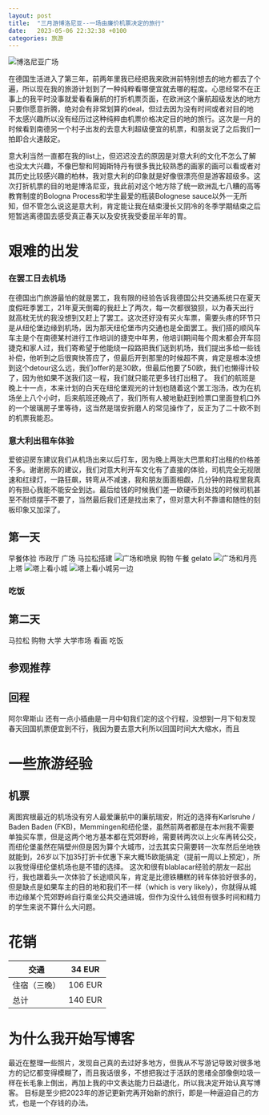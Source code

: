 ```yaml
---
layout: post
title:  "三月游博洛尼亚--一场由廉价机票决定的旅行"
date:   2023-05-06 22:32:38 +0100
categories: 旅游
---
```


![博洛尼亚广场](/assets/images/Bologna/title.jpg)

在德国生活进入了第三年，前两年里我已经把我来欧洲前特别想去的地方都去了个遍，所以现在我的旅游计划到了一种纯粹看哪便宜就去哪的程度。心思经常不在正事上的我平时没事就爱看看廉航的打折机票页面，在欧洲这个廉航超级发达的地方只要你愿意折腾，绝对会有非常划算的deal，但过去因为没有时间或者对目的地不太感兴趣所以没有经历过这种纯粹由机票价格决定目的地的旅行。这次是一月的时候看到南德另一个村子出发的去意大利超级便宜的机票，和朋友说了之后我们一拍即合火速敲定。

意大利当然一直都在我的list上，但迟迟没去的原因是对意大利的文化不怎么了解也没太大兴趣，不像巴黎和阿姆斯特丹有很多我比较熟悉的画家的画可以看或者对其历史比较感兴趣的柏林，我对意大利的印象就是好像很漂亮但是游客超级多。这次打折机票的目的地是博洛尼亚，我此前对这个地方除了统一欧洲乱七八糟的高等教育制度的Bologna Process和学生最爱的瓶装Bolognese sauce以外一无所知，但不管怎么说这是意大利，肯定能让我在结束漫长又阴冷的冬季学期结束之后短暂逃离德国去感受真正春天以及安抚我受委屈半年的胃。

# 艰难的出发
### 在罢工日去机场
在德国出门旅游最怕的就是罢工，我有限的经验告诉我德国公共交通系统只在夏天度假旺季罢工，21年夏天倒霉的我赶上了两次，每一次都很狼狈，以为春天出行就高枕无忧的我没想到又赶上了罢工。这次还好没有买火车票，需要头疼的环节只是从纽伦堡边缘到机场，因为那天纽伦堡市内交通也是全面罢工。我们搭的顺风车车主是个在南德某村进行工作培训的捷克中年男，他培训期间每个周末都会开车回捷克和家人过，我们寄希望于他能绕一段路把我们送到机场，我们提出多给一些钱补偿，他听到之后很爽快答应了，但最后开到那里的时候超不爽，肯定是根本没想到这个detour这么远，我们offer的是30欧，但最后他要了50欧，我们也懒得计较了，因为他如果不送我们这一程，我们就只能花更多钱打出租了。
我们的航班是晚上十一点，本来计划的白天在纽伦堡观光的计划也随着这个罢工泡汤，改为在机场坐上八个小时，后来航班还晚点了，我们所有人被地勤赶到检票口里面登机口外的一个玻璃房子里等待，这当然是瑞安折磨人的常见操作了，反正为了二十欧不到的机票我能忍。

### 意大利出租车体验
爱彼迎房东建议我们从机场出来以后打车，因为晚上两张大巴票和打出租的价格差不多。谢谢房东的建议，我们对意大利开车文化有了直接的体验，司机完全无视限速和红绿灯，一路狂飙，转弯从不减速，我和朋友面面相觑，几分钟的路程里我真的有担心我能不能安全到达。最后给钱的时候我们差一欧硬币到处找的时候司机甚至不耐烦摆手不要了，当然最后我们还是找出来了，但对意大利不靠谱和随性的刻板印象又加深了。

## 第一天
早餐体验
市政厅 广场 马拉松搭建
![广场和喷泉](/assets/images/Bologna/square.jpg)
购物
午餐 gelato
![广场和月亮](/assets/images/Bologna/squareAndTheMoon.jpg)
上塔
![塔上看小城](/assets/images/Bologna/fromTheTower1.jpg)
![塔上看小城另一边](/assets/images/Bologna/fromTheTower2.jpg)
### 吃饭

## 第二天
马拉松
购物
大学
大学市场
看画
吃饭

## 参观推荐

## 回程
阿尔卑斯山
还有一点小插曲是一月中旬我们定的这个行程，没想到一月下旬发现春天回国机票便宜到不行，我因为要去意大利所以回国时间大大缩水，而且

# 一些旅游经验
## 机票
离图宾根最近的机场没有穷人最爱廉航中的廉航瑞安，附近的选择有Karlsruhe / Baden Baden (FKB)，Memmingen和纽伦堡，虽然前两者都是在本州我不需要单独买车票，但是这两个地方基本都在荒郊野岭，需要转两次以上火车再转公交，而纽伦堡虽然在隔壁州但是因为算个大城市，过去其实只需要转一次车然后坐地铁就能到，26岁以下加35打折卡优惠下来大概15欧能搞定（提前一周以上预定），所以我觉得纽伦堡机场也是不错的选择。
这次和很有blablacar经验的朋友一起出行，我也跟着头一次体验了长途顺风车，肯定是比德铁糟糕的转车体验好很多的，但是缺点是如果车主的目的地和我们不一样（which is very likely），你就得从城市边缘某个荒郊野岭自行乘坐公共交通进城，但作为没什么钱但有很多时间和精力的学生来说不算什么大问题。

# 花销
| 交通         | 34 EUR       |
| ------------ | ------------ |
| 住宿（三晚） | 106 EUR      |
| 总计         | 140 EUR      |


# 为什么我开始写博客
最近在整理一些照片，发现自己真的去过好多地方，但我从不写游记导致对很多地方的记忆都变得模糊了，而且我话很多，不想把我过于活跃的思绪全部像倒垃圾一样在长毛象上倒出，再加上我的中文表达能力日益退化，所以我决定开始认真写博客。
目标是至少把2023年的游记更新完再开始新的旅行，即是一种逼迫自己的方式，也是一个存钱的办法。